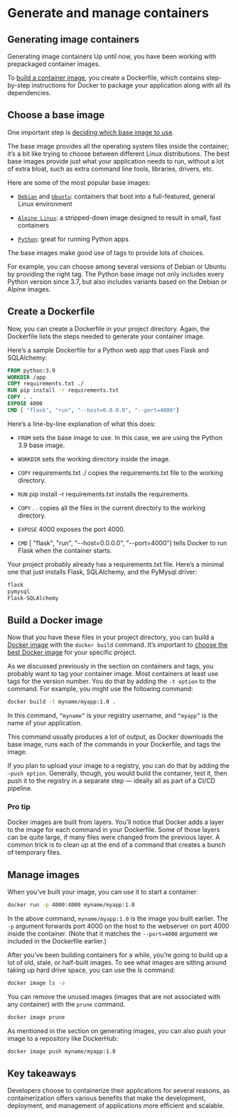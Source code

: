 # Generate and manage containers

## Generating image containers

Generating image containers Up until now, you have been working with prepackaged container images.

To [build a container image](https://docs.docker.com/get-started/workshop/02_our_app/), you create a Dockerfile, which contains step-by-step instructions for Docker to package your application along with all its dependencies.

## Choose a base image

One important step is [deciding which base image to use](https://pythonspeed.com/articles/base-image-python-docker-images/). 

The base image provides all the operating system files inside the container; it’s a bit like trying to choose between different Linux distributions. The best base images provide just what your application needs to run, without a lot of extra bloat, such as extra command line tools, libraries, drivers, etc.

Here are some of the most popular base images:

- [`Debian`](https://hub.docker.com/_/debian) and [`Ubuntu`](https://hub.docker.com/_/ubuntu): containers that boot into a full-featured, general Linux environment 

- [`Alpine Linux`](https://hub.docker.com/_/alpine): a stripped-down image designed to result in small, fast containers

- [`Python`](https://hub.docker.com/_/python/): great for running Python apps

The base images make good use of tags to provide lots of choices. 

For example, you can choose among several versions of Debian or Ubuntu by providing the right tag. The Python base image not only includes every Python version since 3.7, but also includes variants based on the Debian or Alpine images.

## Create a Dockerfile

Now, you can create a Dockerfile in your project directory. Again, the Dockerfile lists the steps needed to generate your container image. 

Here’s a sample Dockerfile for a Python web app that uses Flask and SQLAlchemy:

```dockerfile
FROM python:3.9
WORKDIR /app
COPY requirements.txt ./
RUN pip install -r requirements.txt
COPY . .
EXPOSE 4000
CMD [ "flask", "run", "--host=0.0.0.0", "--port=4000"]
```

Here’s a line-by-line explanation of what this does:

- `FROM` sets the base image to use. In this case, we are using the Python 3.9 base image.

- `WORKDIR` sets the working directory inside the image.

- `COPY` requirements.txt ./ copies the requirements.txt file to the working directory.

- `RUN` pip install -r requirements.txt installs the requirements.

- `COPY` . . copies all the files in the current directory to the working directory.

- `EXPOSE` 4000 exposes the port 4000.

- `CMD` [ "flask", "run", "--host=0.0.0.0", "--port=4000"] tells Docker to run Flask when the container starts.

Your project probably already has a requirements.txt file. Here’s a minimal one that just installs Flask, SQLAlchemy, and the PyMysql driver:

```requirements.txt
flask
pymysql
Flask-SQLAlchemy
```

## Build a Docker image

Now that you have these files in your project directory, you can 
build a [Docker image](https://linuxize.com/post/how-to-build-docker-images-with-dockerfile/) with the `docker build` command. It’s important to 
[choose the best Docker image](https://www.techtarget.com/searchitoperations/tip/Choose-the-best-Docker-image-for-the-job-at-hand) for your specific project.


As we discussed previously in the section on containers and tags, you probably want to tag your container image. Most containers at least use tags for the version number. You do that by adding the `-t option` to the command. For example, you might use the following command:

```bash
docker build -t myname/myapp:1.0 .
```

In this command, `“myname”` is your registry username, and `“myapp”` is the name of your application.

This command usually produces a lot of output, as Docker downloads the base image, runs each of the commands in your Dockerfile, and tags the image.

If you plan to upload your image to a registry, you can do that by adding the `–push option`. Generally, though, you would build the container, test it, then push it to the registry in a separate step — ideally all as part of a CI/CD pipeline.

### Pro tip
Docker images are built from layers. You’ll notice that Docker adds a layer to the image for each command in your Dockerfile. Some of those layers can be quite large, if many files were changed from the previous layer. A common trick is to clean up at the end of a command that creates a bunch of temporary files.

## Manage images
When you’ve built your image, you can use it to start a container:

```bash
docker run -p 4000:4000 myname/myapp:1.0
```

In the above command, `myname/myapp:1.0` is the image you built earlier. The `-p` argument forwards port 4000 on the host to the webserver on port 4000 inside the container. (Note that it matches the `--port=4000` argument we included in the Dockerfile earlier.)

After you’ve been building containers for a while, you’re going to build up a lot of old, stale, or half-built images. To see what images are sitting around taking up hard drive space, you can use the ls command:

```bash
docker image ls -a
```

You can remove the unused images (images that are not associated with any container) with the `prune` command.

```bash
docker image prune
```

As mentioned in the section on generating images, you can also push your image to a repository like DockerHub:

```bash
docker image push myname/myapp:1.0
```

## Key takeaways
Developers choose to containerize their applications for several reasons, as containerization offers various benefits that make the development, deployment, and management of applications more efficient and scalable.